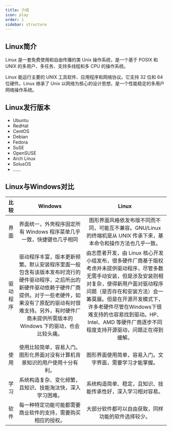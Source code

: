 ```yaml
---
title: 介绍
icon: play
order: 1
sidebar: structure
---
```


## Linux简介

Linux 是一套免费使用和自由传播的类 Unix 操作系统，是一个基于 POSIX 和 UNIX 的多用户、多任务、支持多线程和多 CPU 的操作系统。

Linux 能运行主要的 UNIX 工具软件、应用程序和网络协议。它支持 32 位和 64 位硬件。Linux 继承了 Unix 以网络为核心的设计思想，是一个性能稳定的多用户网络操作系统。

## Linux发行版本

* Ubuntu
* RedHat
* CentOS
* Debian
* Fedora
* SuSE
* OpenSUSE
* Arch Linux
* SolusOS
* ……

## Linux与Windows对比

|   比较   |                           Windows                            |                            Linux                             |
| :------: | :----------------------------------------------------------: | :----------------------------------------------------------: |
|   界面   | 界面统一，外壳程序固定所有 Windows 程序菜单几乎一致，快捷键也几乎相同 | 图形界面风格依发布版不同而不同，可能互不兼容。GNU/Linux 的终端机是从 UNIX 传承下来，基本命令和操作方法也几乎一致。 |
| 驱动程序 | 驱动程序丰富，版本更新频繁。默认安装程序里面一般包含有该版本发布时流行的硬件驱动程序，之后所出的新硬件驱动依赖于硬件厂商提供。对于一些老硬件，如果没有了原配的驱动有时很难支持。另外，有时硬件厂商未提供所需版本的 Windows 下的驱动，也会比较头痛。 | 由志愿者开发，由 Linux 核心开发小组发布，很多硬件厂商基于版权考虑并未提供驱动程序，尽管多数无需手动安装，但是涉及安装则相对复杂，使得新用户面对驱动程序问题（是否存在和安装方法）会一筹莫展。但是在开源开发模式下，许多老硬件尽管在Windows下很难支持的也容易找到驱动。HP、Intel、AMD 等硬件厂商逐步不同程度支持开源驱动，问题正在得到缓解。 |
|   使用   | 使用比较简单，容易入门。图形化界面对没有计算机背景知识的用户使用十分有利。 |   图形界面使用简单，容易入门。文字界面，需要学习才能掌握。   |
|   学习   |  系统构造复杂、变化频繁，且知识、技能淘汰快，深入学习困难。  | 系统构造简单、稳定，且知识、技能传承性好，深入学习相对容易。 |
|   软件   | 每一种特定功能可能都需要商业软件的支持，需要购买相应的授权。 |      大部分软件都可以自由获取，同样功能的软件选择较少。      |
